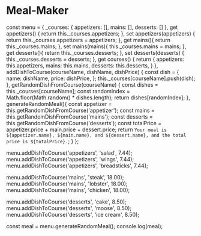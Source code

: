 # Meal-Maker

const menu = {
  _courses: {
    appetizers: [],
    mains: [],
    desserts: []
  },
get appetizers() {
  return this._courses.appetizers;
},
set appetizers(appetizers) {
  return this._courses.appetizers = appetizers;
},
get mains(){
  return this._courses.mains;
},
set mains(mains){
  this._courses.mains = mains;
},
get desserts(){
  return this._courses.desserts;
},
set desserts(desserts) {
  this._courses.desserts = desserts;
},
get courses() {
  return {
    appetizers: this.appetizers,
    mains: this.mains,
    desserts: this.desserts,
  }
},
addDishToCourse(courseName, dishName, dishPrice) {
  const dish = {
    name: dishName,
    price: dishPrice,
  };
  this._courses[courseName].push(dish);
},
getRandomDishFromCourse(courseName) {
  const dishes = this._courses[courseName];
  const randomIndex = Math.floor(Math.random() * dishes.length);
    return dishes[randomIndex];
},
generateRandomMeal(){
  const appetizer = this.getRandomDishFromCourse('appetizer');
  const mains = this.getRandomDishFromCourse('mains');
  const desserts = this.getRandomDishFromCourse('desserts');
  const totalPrice = appetizer.price + main.price + dessert.price;
    return `Your meal is ${appetizer.name}, ${main.name}, and ${dessert.name}, and the total price is ${totalPrice}.`;
}
};

menu.addDishToCourse('appetizers', 'salad', 7.44);
menu.addDishToCourse('appetizers', 'wings', 7.44);
menu.addDishToCourse('appetizers', 'breadsticks', 7.44);

menu.addDishToCourse('mains', 'steak', 18.00);
menu.addDishToCourse('mains', 'lobster', 18.00);
menu.addDishToCourse('mains', 'chicken', 18.00);

menu.addDishToCourse('desserts', 'cake', 8.50);
menu.addDishToCourse('desserts', 'moose', 8.50);
menu.addDishToCourse('desserts', 'ice cream', 8.50);

const meal = menu.generateRandomMeal();
console.log(meal);
